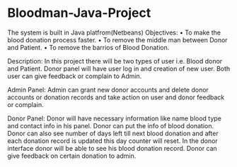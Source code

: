 # Bloodman-Java-Project
The system is built in Java platfrom(Netbeans)
Objectives:
•	To make the blood donation process faster.
•	To remove the middle man between Donor and Patient.
•	To remove the barrios of Blood Donation.

Description: 
In this project there will be two types of user i.e. Blood donor and Patient. Donor panel will have user log in and creation of new user. Both user can give feedback or complain to Admin.

Admin Panel: Admin can grant new donor accounts and delete donor accounts or donation records and take action on user and donor feedback or complain.

Donor Panel: Donor will have necessary information like name blood type and contact info in his panel. Donor can put the info of blood donation. Donor can also see number of days left till next blood donation and after each donation record is updated this day counter will reset. In the donor interface donor will be able to see his blood donation record. Donor can give feedback on certain donation to admin.
